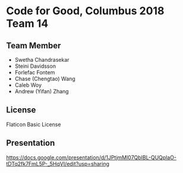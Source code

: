 # Code for Good, Columbus 2018 Team 14

## Team Member
- Swetha Chandrasekar
- Steini Davidsson
- Forlefac Fontem
- Chase (Chengtao) Wang
- Caleb Woy
- Andrew (Yifan) Zhang


## License
Flaticon Basic License 

## Presentation 
https://docs.google.com/presentation/d/1JPtjmMl07QbIBL-QUQplaO-tDTq2fk7FmL5P-_5HqVI/edit?usp=sharing
